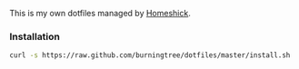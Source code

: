 This is my own dotfiles managed by [Homeshick](https://github.com/andsens/homeshick).

### Installation
```bash
curl -s https://raw.github.com/burningtree/dotfiles/master/install.sh | sh
```
